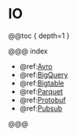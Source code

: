 # IO

@@toc { depth=1 }

@@@ index

* @ref:[Avro](Avro.md)
* @ref:[BigQuery](BigQuery.md)
* @ref:[Bigtable](Bigtable.md)
* @ref:[Parquet](Parquet.md)
* @ref:[Protobuf](Protobuf.md)
* @ref:[Pubsub](Pubsub.md)

@@@
